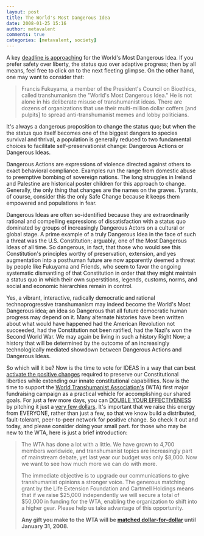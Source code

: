 ```yaml
---
layout: post
title: The World's Most Dangerous Idea
date: 2008-01-25 15:16
author: metavalent
comments: true
categories: [metavalent, society]
---
```

A key <a href="http://www.transhumanism.org/match/">deadline is approaching</a> for the World's Most Dangerous Idea. If you prefer safety over liberty, the status quo over adaptive progress; then by all means, feel free to click on to the next fleeting glimpse. On the other hand, one may want to consider that:<blockquote>Francis Fukuyama, a member of the President's Council on Bioethics, called transhumanism the "World's Most Dangerous Idea." He is not alone in his deliberate misuse of transhumanist ideas. There are dozens of organizations that use their multi-million dollar coffers [and pulpits] to spread anti-transhumanist memes and lobby politicians.</blockquote>It's always a dangerous proposition to change the status quo; but when the the status quo itself becomes one of the biggest dangers to species survival and thrival, a population is generally reduced to two fundamental choices to facilitate self-preservationist change: Dangerous Actions or Dangerous Ideas.

Dangerous Actions are expressions of violence directed against others to exact behavioral compliance. Examples run the range from domestic abuse to preemptive bombing of sovereign nations. The long struggles in Ireland and Palestine are historical poster children for this approach to change. Generally, the only thing that changes are the names on the graves. Tyrants, of course, consider this the only Safe Change because it keeps them empowered and populations in fear.

Dangerous Ideas are often so-identified because they are extraordinarily rational and compelling expressions of dissatisfaction with a status quo dominated by groups of increasingly Dangerous Actors on a cultural or global stage. A prime example of a truly Dangerous Idea in the face of such a threat was the U.S. Constitution; arguably, one of the Most Dangerous Ideas of all time. So dangerous, in fact, that those who would see this Constitution's principles worthy of preservation, extension, and yes augmentation into a posthuman future are now apparently deemed a threat by people like Fukuyama and Friends, who seem to favor the ongoing systematic dismantling of that Constitution in order that they might maintain a status quo in which their own superstitions, legends, customs, norms, and social and economic hierarchies remain in control.

Yes, a vibrant, interactive, radically democratic and rational technoprogressive transhumanism may indeed become the World's Most Dangerous idea; an idea so Dangerous that all future democratic human progress may depend on it. Many alternate histories have been written about what would have happened had the American Revolution not succeeded, had the Constitution not been ratified, had the Nazi's won the Second World War. We may again be living in such a history Right Now; a history that will be determined by the outcome of an increasingly technologically mediated showdown between Dangerous Actions and Dangerous Ideas.

So which will it be? Now is the time to vote for IDEAS in a way that can best <a href="http://www.transhumanism.org/match/">activate the positive changes</a> required to preserve our Constitutional liberties while extending our  innate constitutional capabilities. Now is the time to support the <a href="http://www.transhumanism.org/">World Transhumanist Association's</a> (WTA) first major fundraising campaign as a practical vehicle for accomplishing our shared goals. For just a few more days, you can <a href="http://www.transhumanism.org/match/">DOUBLE YOUR EFFECTIVENESS </a>by pitching it just a <a href="http://www.transhumanism.org/match/">very few dollars</a>. It's important that we raise this energy from EVERYONE, rather than just a few, so that we know build a distributed, fault-tolerant, peer-to-peer network for positive change. So check it out and today, and please consider doing your small part. for those who may be new to the WTA, here is just a brief introduction:<blockquote>The WTA has done a lot with a little. We have grown to 4,700 members worldwide, and transhumanist topics are increasingly part of mainstream debate, yet last year our budget was only $8,000. Now we want to see how much more we can do with more.

The immediate objective is to upgrade our communications to give transhumanist opinions a stronger voice. The generous matching grant by the Life Extension Foundation and Cartmell Holdings means that if we raise $25,000 independently we will secure a total of $50,000 in funding for the WTA, enabling the organization to shift into a higher gear. Please help us take advantage of this opportunity.

<b>Any gift you make to the WTA will be <a href="http://www.transhumanism.org/match/">matched dollar-for-dollar</a> until January 31, 2008.</b></blockquote>
